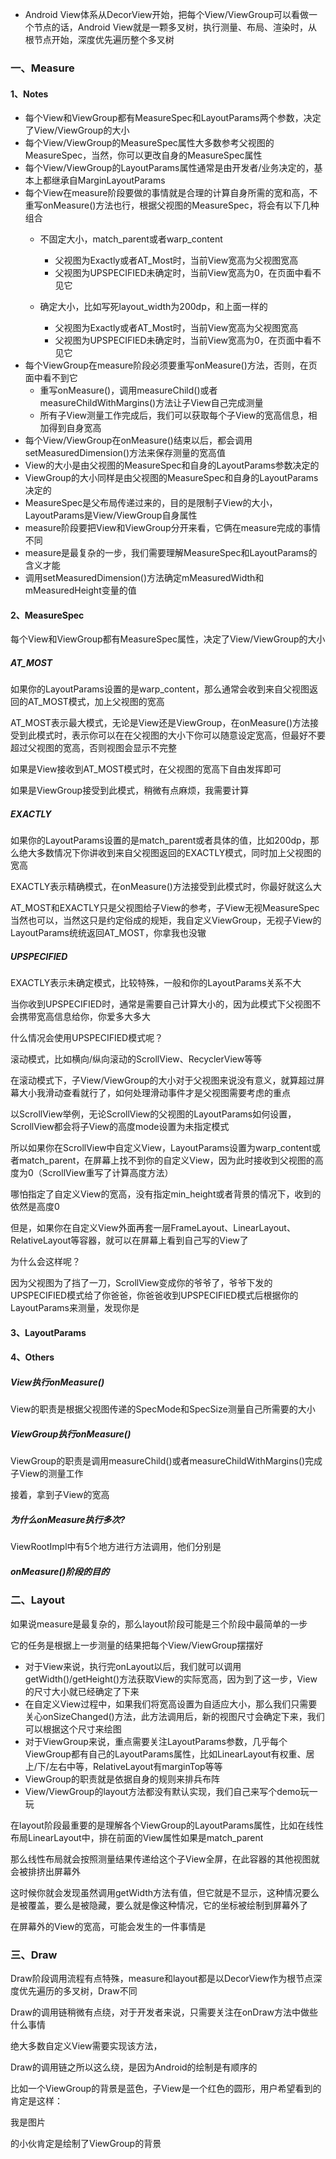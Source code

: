 
- Android View体系从DecorView开始，把每个View/ViewGroup可以看做一个节点的话，Android View就是一颗多叉树，执行测量、布局、渲染时，从根节点开始，深度优先遍历整个多叉树

### 一、Measure

#### 1、Notes

- 每个View和ViewGroup都有MeasureSpec和LayoutParams两个参数，决定了View/ViewGroup的大小
- 每个View/ViewGroup的MeasureSpec属性大多数参考父视图的MeasureSpec，当然，你可以更改自身的MeasureSpec属性
- 每个View/ViewGroup的LayoutParams属性通常是由开发者/业务决定的，基本上都继承自MarginLayoutParams
- 每个View在measure阶段要做的事情就是合理的计算自身所需的宽和高，不重写onMeasure()方法也行，根据父视图的MeasureSpec，将会有以下几种组合
  - 不固定大小，match_parent或者warp_content
    - 父视图为Exactly或者AT_Most时，当前View宽高为父视图宽高
    - 父视图为UPSPECIFIED未确定时，当前View宽高为0，在页面中看不见它

  - 确定大小，比如写死layout_width为200dp，和上面一样的
    - 父视图为Exactly或者AT_Most时，当前View宽高为父视图宽高
    - 父视图为UPSPECIFIED未确定时，当前View宽高为0，在页面中看不见它
- 每个ViewGroup在measure阶段必须要重写onMeasure()方法，否则，在页面中看不到它
  - 重写onMeasure()，调用measureChild()或者measureChildWithMargins()方法让子View自己完成测量
  - 所有子View测量工作完成后，我们可以获取每个子View的宽高信息，相加得到自身宽高
- 每个View/ViewGroup在onMeasure()结束以后，都会调用setMeasuredDimension()方法来保存测量的宽高值
- View的大小是由父视图的MeasureSpec和自身的LayoutParams参数决定的
- ViewGroup的大小同样是由父视图的MeasureSpec和自身的LayoutParams决定的
- MeasureSpec是父布局传递过来的，目的是限制子View的大小，LayoutParams是View/ViewGroup自身属性
- measure阶段要把View和ViewGroup分开来看，它俩在measure完成的事情不同
- measure是最复杂的一步，我们需要理解MeasureSpec和LayoutParams的含义才能
- 调用setMeasuredDimension()方法确定mMeasuredWidth和mMeasuredHeight变量的值

#### 2、MeasureSpec

每个View和ViewGroup都有MeasureSpec属性，决定了View/ViewGroup的大小

##### AT_MOST

如果你的LayoutParams设置的是warp_content，那么通常会收到来自父视图返回的AT_MOST模式，加上父视图的宽高

AT_MOST表示最大模式，无论是View还是ViewGroup，在onMeasure()方法接受到此模式时，表示你可以在在父视图的大小下你可以随意设定宽高，但最好不要超过父视图的宽高，否则视图会显示不完整

如果是View接收到AT_MOST模式时，在父视图的宽高下自由发挥即可

如果是ViewGroup接受到此模式，稍微有点麻烦，我需要计算

##### EXACTLY

如果你的LayoutParams设置的是match_parent或者具体的值，比如200dp，那么绝大多数情况下你讲收到来自父视图返回的EXACTLY模式，同时加上父视图的宽高

EXACTLY表示精确模式，在onMeasure()方法接受到此模式时，你最好就这么大

AT_MOST和EXACTLY只是父视图给子View的参考，子View无视MeasureSpec当然也可以，当然这只是约定俗成的规矩，我自定义ViewGroup，无视子View的LayoutParams统统返回AT_MOST，你拿我也没辙

##### UPSPECIFIED

EXACTLY表示未确定模式，比较特殊，一般和你的LayoutParams关系不大

当你收到UPSPECIFIED时，通常是需要自己计算大小的，因为此模式下父视图不会携带宽高信息给你，你爱多大多大

什么情况会使用UPSPECIFIED模式呢？

滚动模式，比如横向/纵向滚动的ScrollView、RecyclerView等等

在滚动模式下，子View/ViewGroup的大小对于父视图来说没有意义，就算超过屏幕大小我滑动查看就行了，如何处理滑动事件才是父视图需要考虑的重点

以ScrollView举例，无论ScrollView的父视图的LayoutParams如何设置，ScrollView都会将子View的高度mode设置为未指定模式

所以如果你在ScrollView中自定义View，LayoutParams设置为warp_content或者match_parent，在屏幕上找不到你的自定义View，因为此时接收到父视图的高度为0（ScrollView重写了计算高度方法）

哪怕指定了自定义View的宽高，没有指定min_height或者背景的情况下，收到的依然是高度0

但是，如果你在自定义View外面再套一层FrameLayout、LinearLayout、RelativeLayout等容器，就可以在屏幕上看到自己写的View了

为什么会这样呢？

因为父视图为了挡了一刀，ScrollView变成你的爷爷了，爷爷下发的UPSPECIFIED模式给了你爸爸，你爸爸收到UPSPECIFIED模式后根据你的LayoutParams来测量，发现你是

#### 3、LayoutParams

#### 4、Others

##### View执行onMeasure()

View的职责是根据父视图传递的SpecMode和SpecSize测量自己所需要的大小

##### ViewGroup执行onMeasure()

ViewGroup的职责是调用measureChild()或者measureChildWithMargins()完成子View的测量工作

接着，拿到子View的宽高

##### 为什么onMeasure执行多次?

ViewRootImpl中有5个地方进行方法调用，他们分别是

##### onMeasure()阶段的目的

### 二、Layout

如果说measure是最复杂的，那么layout阶段可能是三个阶段中最简单的一步

它的任务是根据上一步测量的结果把每个View/ViewGroup摆摆好

- 对于View来说，执行完onLayout以后，我们就可以调用getWidth()/getHeight()方法获取View的实际宽高，因为到了这一步，View的尺寸大小就已经确定了下来
- 在自定义View过程中，如果我们将宽高设置为自适应大小，那么我们只需要关心onSizeChanged()方法，此方法调用后，新的视图尺寸会确定下来，我们可以根据这个尺寸来绘图
- 对于ViewGroup来说，重点需要关注LayoutParams参数，几乎每个ViewGroup都有自己的LayoutParams属性，比如LinearLayout有权重、居上/下/左右中等，RelativeLayout有marginTop等等
- ViewGroup的职责就是依据自身的规则来排兵布阵
- View/ViewGroup的layout方法都没有默认实现，我们自己来写个demo玩一玩

在layout阶段最重要的是理解各个ViewGroup的LayoutParams属性，比如在线性布局LinearLayout中，排在前面的View属性如果是match_parent

那么线性布局就会按照测量结果传递给这个子View全屏，在此容器的其他视图就会被排挤出屏幕外

这时候你就会发现虽然调用getWidth方法有值，但它就是不显示，这种情况要么是被覆盖，要么是被隐藏，要么就是像这种情况，它的坐标被绘制到屏幕外了

在屏幕外的View的宽高，可能会发生的一件事情是

### 三、Draw

Draw阶段调用流程有点特殊，measure和layout都是以DecorView作为根节点深度优先遍历的多叉树，Draw不同

Draw的调用链稍微有点绕，对于开发者来说，只需要关注在onDraw方法中做些什么事情

绝大多数自定义View需要实现该方法，

Draw的调用链之所以这么绕，是因为Android的绘制是有顺序的

比如一个ViewGroup的背景是蓝色，子View是一个红色的圆形，用户希望看到的肯定是这样：

我是图片

的小伙肯定是绘制了ViewGroup的背景